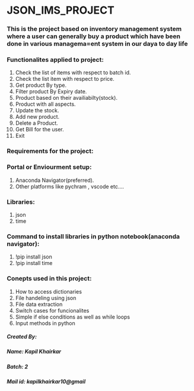 # JSON_IMS_PROJECT
### This is the project based on inventory management system where a user can generally buy a product which have been done in various managema=ent system in our daya to day life
### Functionalites applied to project:
1. Check the list of items with respect to batch id.
2. Check the list item with respect to price.
3. Get product By type.
4. Filter product By Expiry date.
5. Product based on their availiabilty(stock).
6. Product with all aspects.
7. Update the stock.
8. Add new product.
9. Delete a Product.
10. Get Bill for the user.
11. Exit
### Requirements for the project:
### Portal or Enviourment setup:
1. Anaconda Navigator(preferred).
2. Other platforms like pychram , vscode etc....
### Libraries:
1. json
2. time
### Command to install libraries in python notebook(anaconda navigator):
1. !pip install json
2. !pip install time
### Conepts used in this project:
1. How to access dictionaries
2. File handeling using json
3. File data extraction
4. Switch cases for funcionalites
5. Simple if else conditions as well as while loops
6. Input methods in python
##### Created By:
##### Name: Kapil Khairkar
##### Batch: 2
##### Mail id: kapilkhairkar10@gmail
